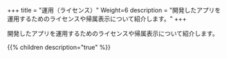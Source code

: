 +++
title = "運用（ライセンス）"
Weight=6
description = "開発したアプリを運用するためのライセンスや帰属表示について紹介します。"
+++

開発したアプリを運用するためのライセンスや帰属表示について紹介します。

{{% children description="true"   %}}
